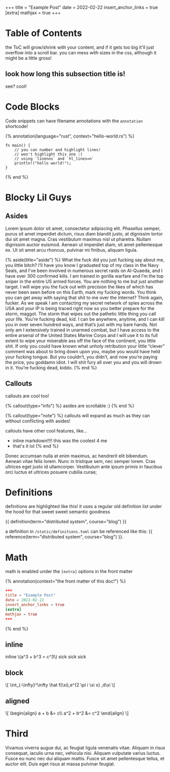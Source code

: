 +++
title = "Example Post"
date = 2022-02-22
insert_anchor_links = true
[extra]
mathjax = true
+++

# Table of Contents

the ToC will grow/shrink with your content, and if it gets too big it'll just overflow into a scroll bar. you can mess with sizes in the css, although it might be a little gross!

## look how long this subsection title is!

see? cool!

# Code Blocks

Code snippets can have filename annotations with the `annotation` shortcode!

{% annotation(language="rust", context="hello-world.rs") %}

```rust, linenos, hl_lines=2 4
fn main() {
    // you can number and highlight lines!
    // won't highlight this one :(
    // using `linenos` and `hl_lines=n`
    println!("hello world!");
}
```
{% end %}

# Blocky Lil Guys

## Asides

 Lorem ipsum dolor sit amet, consectetur adipiscing elit. Phasellus semper, purus sit amet imperdiet dictum, risus diam blandit justo, at dignissim tortor dui sit amet magna. Cras vestibulum maximus nisl ut pharetra. Nullam dignissim auctor euismod. Aenean ut imperdiet diam, sit amet pellentesque ex. Ut sit amet arcu rhoncus, pulvinar mi finibus, aliquam ligula.

{% aside(title="aside") %}
What the fuck did you just fucking say about me, you little bitch? I’ll have you know I graduated top of my class in the Navy Seals, and I’ve been involved in numerous secret raids on Al-Quaeda, and I have over 300 confirmed kills. I am trained in gorilla warfare and I’m the top sniper in the entire US armed forces. You are nothing to me but just another target. I will wipe you the fuck out with precision the likes of which has never been seen before on this Earth, mark my fucking words. You think you can get away with saying that shit to me over the Internet? Think again, fucker. As we speak I am contacting my secret network of spies across the USA and your IP is being traced right now so you better prepare for the storm, maggot. The storm that wipes out the pathetic little thing you call your life. You’re fucking dead, kid. I can be anywhere, anytime, and I can kill you in over seven hundred ways, and that’s just with my bare hands. Not only am I extensively trained in unarmed combat, but I have access to the entire arsenal of the United States Marine Corps and I will use it to its full extent to wipe your miserable ass off the face of the continent, you little shit. If only you could have known what unholy retribution your little “clever” comment was about to bring down upon you, maybe you would have held your fucking tongue. But you couldn’t, you didn’t, and now you’re paying the price, you goddamn idiot. I will shit fury all over you and you will drown in it. You’re fucking dead, kiddo.
{% end %}

## Callouts

callouts are cool too!

{% callout(type="info") %}
asides are scrollable :)
{% end %}

{% callout(type="note") %}
callouts will expand as much as they can without conflicting with asides!

callouts have other cool features, like...
- inline markdown!!!! this was the coolest 4 me
- that's it lol
{% end %}

Donec accumsan nulla at enim maximus, ac hendrerit elit bibendum. Aenean vitae felis lorem. Nunc in tristique sem, nec semper lorem. Cras ultrices eget justo id ullamcorper. Vestibulum ante ipsum primis in faucibus orci luctus et ultrices posuere cubilia curae;



# Definitions

definitions are highlighted like this! it uses a regular old definition list under the hood for that sweet sweet semantic goodness

{{ definition(term="distributed system", course="blog") }}

a definition in `/static/definitions.toml` can be referenced like this: {{ reference(term="distributed system", course="blog") }}.

# Math

math is enabled under the `[extra]` options in the front matter

{% annotation(context="the front matter of this doc!") %}

```toml
+++
title = "Example Post"
date = 2022-02-22
insert_anchor_links = true
[extra]
mathjax = true
+++
```

{% end %}

## inline

inline \\(a^3 + b^3 = c^3\\) sick sick sick

## block

\\[
    \int_{-\infty}^\infty
    \hat f(\xi)\,e^{2 \pi i \xi x}
    \,d\xi
\\]

## aligned
\\[
    \\begin{align}
        a + b &= c\\\\
        a^2 + b^2 &= c^2
    \\end{align}
\\]

# Third

Vivamus viverra augue dui, ac feugiat ligula venenatis vitae. Aliquam in risus consequat, iaculis urna nec, vehicula nisi. Aliquam vulputate varius luctus. Fusce eu nunc nec dui aliquam mattis. Fusce sit amet pellentesque tellus, et auctor elit. Duis eget risus at massa pulvinar feugiat.